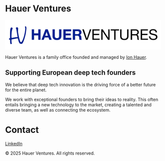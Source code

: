 # Hauer Ventures

![](logo.png)

Hauer Ventures is a family office founded and managed by [Ion Hauer](http://www.ionhauer.com).

## Supporting European deep tech founders

We believe that deep tech innovation is the driving force of a better future for the entire planet.

We work with exceptional founders to bring their ideas to reality. This often entails bringing a new technology to the market, creating a talented and diverse team, as well as connecting the ecosystem.

# Contact

[LinkedIn](https://www.linkedin.com/company/hauerventures/)

&copy; 2025 Hauer Ventures. All rights reserved.
